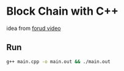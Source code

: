 # Block Chain with C++

idea from [forud video](https://youtu.be/JsLfGuySDfw)

## Run

```sh
g++ main.cpp -o main.out && ./main.out
```

